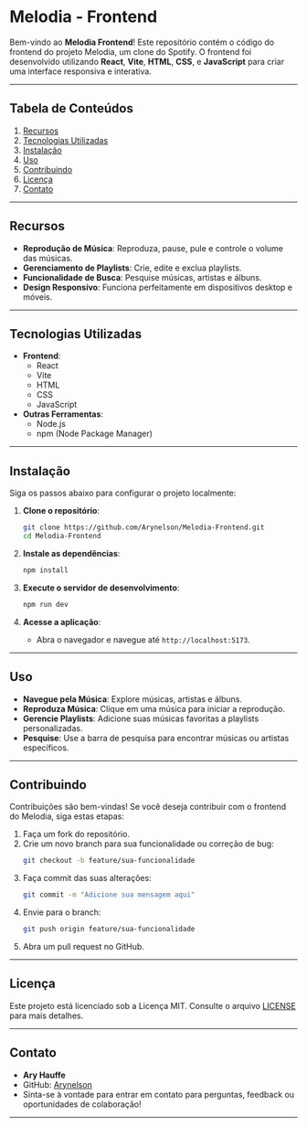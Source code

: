 

# Melodia - Frontend

Bem-vindo ao **Melodia Frontend**! Este repositório contém o código do frontend do projeto Melodia, um clone do Spotify. O frontend foi desenvolvido utilizando **React**, **Vite**, **HTML**, **CSS**, e **JavaScript** para criar uma interface responsiva e interativa.

---

## Tabela de Conteúdos

1. [Recursos](#recursos)
2. [Tecnologias Utilizadas](#tecnologias-utilizadas)
3. [Instalação](#instalação)
4. [Uso](#uso)
5. [Contribuindo](#contribuindo)
6. [Licença](#licença)
7. [Contato](#contato)

---

## Recursos

- **Reprodução de Música**: Reproduza, pause, pule e controle o volume das músicas.
- **Gerenciamento de Playlists**: Crie, edite e exclua playlists.
- **Funcionalidade de Busca**: Pesquise músicas, artistas e álbuns.
- **Design Responsivo**: Funciona perfeitamente em dispositivos desktop e móveis.

---

## Tecnologias Utilizadas

- **Frontend**:
  - React
  - Vite
  - HTML
  - CSS
  - JavaScript
- **Outras Ferramentas**:
  - Node.js
  - npm (Node Package Manager)

---

## Instalação

Siga os passos abaixo para configurar o projeto localmente:

1. **Clone o repositório**:

   ```bash
   git clone https://github.com/Arynelson/Melodia-Frontend.git
   cd Melodia-Frontend
   ```

2. **Instale as dependências**:

   ```bash
   npm install
   ```

3. **Execute o servidor de desenvolvimento**:

   ```bash
   npm run dev
   ```

4. **Acesse a aplicação**:
   - Abra o navegador e navegue até `http://localhost:5173`.

---

## Uso

- **Navegue pela Música**: Explore músicas, artistas e álbuns.
- **Reproduza Música**: Clique em uma música para iniciar a reprodução.
- **Gerencie Playlists**: Adicione suas músicas favoritas a playlists personalizadas.
- **Pesquise**: Use a barra de pesquisa para encontrar músicas ou artistas específicos.

---

## Contribuindo

Contribuições são bem-vindas! Se você deseja contribuir com o frontend do Melodia, siga estas etapas:

1. Faça um fork do repositório.
2. Crie um novo branch para sua funcionalidade ou correção de bug:
   ```bash
   git checkout -b feature/sua-funcionalidade
   ```
3. Faça commit das suas alterações:
   ```bash
   git commit -m "Adicione sua mensagem aqui"
   ```
4. Envie para o branch:
   ```bash
   git push origin feature/sua-funcionalidade
   ```
5. Abra um pull request no GitHub.

---

## Licença

Este projeto está licenciado sob a Licença MIT. Consulte o arquivo [LICENSE](LICENSE) para mais detalhes.

---

## Contato

- **Ary Hauffe**
- GitHub: [Arynelson](https://github.com/Arynelson)
- Sinta-se à vontade para entrar em contato para perguntas, feedback ou oportunidades de colaboração!

---
